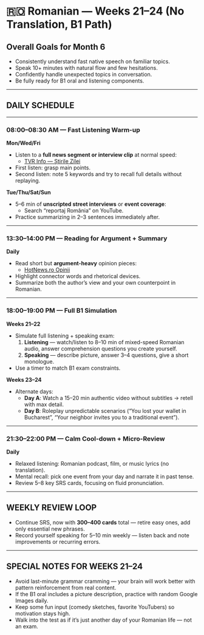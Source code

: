 # 🇷🇴 Romanian — Weeks 21–24 (No Translation, B1 Path)

## Overall Goals for Month 6
- Consistently understand fast native speech on familiar topics.
- Speak 10+ minutes with natural flow and few hesitations.
- Confidently handle unexpected topics in conversation.
- Be fully ready for B1 oral and listening components.

---

## DAILY SCHEDULE

---

### **08:00–08:30 AM — Fast Listening Warm-up**
**Mon/Wed/Fri**
- Listen to a **full news segment or interview clip** at normal speed:
  - [TVR Info — Știrile Zilei](https://tvrinfo.ro/)
- First listen: grasp main points.
- Second listen: note 5 keywords and try to recall full details without replaying.

**Tue/Thu/Sat/Sun**
- 5–6 min of **unscripted street interviews** or **event coverage**:
  - Search “reportaj România” on YouTube.
- Practice summarizing in 2–3 sentences immediately after.

---

### **13:30–14:00 PM — Reading for Argument + Summary**
**Daily**
- Read short but **argument-heavy** opinion pieces:
  - [HotNews.ro Opinii](https://www.hotnews.ro/opinii)
- Highlight connector words and rhetorical devices.
- Summarize both the author’s view and your own counterpoint in Romanian.

---

### **18:00–19:00 PM — Full B1 Simulation**
**Weeks 21–22**
- Simulate full listening + speaking exam:
  1. **Listening** — watch/listen to 8–10 min of mixed-speed Romanian audio, answer comprehension questions you create yourself.
  2. **Speaking** — describe picture, answer 3–4 questions, give a short monologue.
- Use a timer to match B1 exam constraints.

**Weeks 23–24**
- Alternate days:
  - **Day A**: Watch a 15–20 min authentic video without subtitles → retell with max detail.
  - **Day B**: Roleplay unpredictable scenarios (“You lost your wallet in Bucharest”, “Your neighbor invites you to a traditional event”).

---

### **21:30–22:00 PM — Calm Cool-down + Micro-Review**
**Daily**
- Relaxed listening: Romanian podcast, film, or music lyrics (no translation).
- Mental recall: pick one event from your day and narrate it in past tense.
- Review 5–8 key SRS cards, focusing on fluid pronunciation.

---

## WEEKLY REVIEW LOOP
- Continue SRS, now with **300–400 cards** total — retire easy ones, add only essential new phrases.
- Record yourself speaking for 5–10 min weekly — listen back and note improvements or recurring errors.

---

## SPECIAL NOTES FOR WEEKS 21–24
- Avoid last-minute grammar cramming — your brain will work better with pattern reinforcement from real content.
- If the B1 oral includes a picture description, practice with random Google Images daily.
- Keep some fun input (comedy sketches, favorite YouTubers) so motivation stays high.
- Walk into the test as if it’s just another day of your Romanian life — not an exam.
